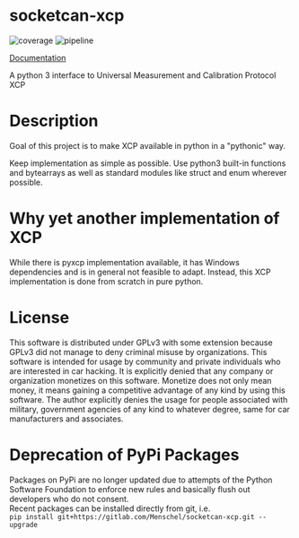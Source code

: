 # socketcan-xcp

![coverage](https://gitlab.com/Menschel/socketcan-xcp/badges/master/coverage.svg)
![pipeline](https://gitlab.com/Menschel/socketcan-xcp/badges/master/pipeline.svg)

[Documentation](https://menschel.gitlab.io/socketcan-xcp/)

A python 3 interface to Universal Measurement and Calibration Protocol XCP

# Description

Goal of this project is to make XCP available in python in a "pythonic" way.

Keep implementation as simple as possible.
Use python3 built-in functions and bytearrays as well as standard modules like struct and enum wherever possible.

# Why yet another implementation of XCP

While there is pyxcp implementation available, it has Windows dependencies and is in general not feasible to adapt.
Instead, this XCP implementation is done from scratch in pure python.

# License
This software is distributed under GPLv3 with some extension because GPLv3 did not manage to deny
criminal misuse by organizations.
This software is intended for usage by community and private individuals who are interested in car hacking.
It is explicitly denied that any company or organization monetizes on this software. Monetize does not only mean money,
it means gaining a competitive advantage of any kind by using this software.
The author explicitly denies the usage for people associated with military,
government agencies of any kind to whatever degree, same for car manufacturers and associates.

# Deprecation of PyPi Packages
Packages on PyPi are no longer updated due to attempts of the Python Software Foundation to enforce new rules and basically flush out 
developers who do not consent.  
Recent packages can be installed directly from git, i.e.   
```pip install git+https://gitlab.com/Menschel/socketcan-xcp.git --upgrade```
